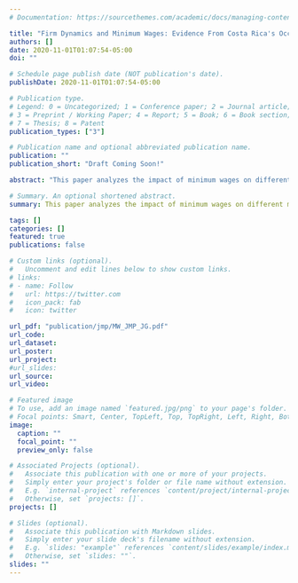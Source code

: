 ```yaml
---
# Documentation: https://sourcethemes.com/academic/docs/managing-content/

title: "Firm Dynamics and Minimum Wages: Evidence From Costa Rica's Occupation-Based System"
authors: []
date: 2020-11-01T01:07:54-05:00
doi: ""

# Schedule page publish date (NOT publication's date).
publishDate: 2020-11-01T01:07:54-05:00

# Publication type.
# Legend: 0 = Uncategorized; 1 = Conference paper; 2 = Journal article;
# 3 = Preprint / Working Paper; 4 = Report; 5 = Book; 6 = Book section;
# 7 = Thesis; 8 = Patent
publication_types: ["3"]

# Publication name and optional abbreviated publication name.
publication: ""
publication_short: "Draft Coming Soon!"

abstract: "This paper analyzes the impact of minimum wages on different margins of firm dynamics. I examine Costa Rica's high binding and occupation-specific minimum wage setting. I assemble rich administrative data covering the universe of workers and firms in 2006-2017 to construct firm-level exposure measures to the minimum wage policy. Then I estimate the impact of differential exposure to the minimum wage on firm outcomes at several year horizons. Minimum wages induce firms to increase their labor shares, but with a negative and longstanding impact on their profitability. The positive effect on the labor shares moderates as firms reduce their employment levels and expand their capital stocks. Minimum wages additionally lead to higher revenues and labor productivity improvements but increase firm exit. Finally, raising minimum wages lowers firm entry, with an estimated adverse effect on employment of 0.8 percent due to the missing entrants associated with the policy."

# Summary. An optional shortened abstract.
summary: This paper analyzes the impact of minimum wages on different margins of firm dynamics. I examine Costa Rica's high binding and occupation-specific minimum wage setting. I assemble rich administrative data covering the universe of workers and firms in 2006-2017 to construct firm-level exposure measures to the minimum wage policy. Then I estimate the impact of differential exposure to the minimum wage on firm outcomes at several year horizons. Minimum wages induce firms to increase their labor shares, but with a negative and longstanding impact on their profitability. The positive effect on the labor shares moderates as firms reduce their employment levels and expand their capital stocks. Minimum wages additionally lead to higher revenues and labor productivity improvements but increase firm exit. Finally, raising minimum wages lowers firm entry, with an estimated adverse effect on employment of 0.8 percent due to the missing entrants associated with the policy."

tags: []
categories: []
featured: true
publications: false

# Custom links (optional).
#   Uncomment and edit lines below to show custom links.
# links:
# - name: Follow
#   url: https://twitter.com
#   icon_pack: fab
#   icon: twitter

url_pdf: "publication/jmp/MW_JMP_JG.pdf"
url_code:
url_dataset:
url_poster:
url_project:
#url_slides:
url_source:
url_video:

# Featured image
# To use, add an image named `featured.jpg/png` to your page's folder.
# Focal points: Smart, Center, TopLeft, Top, TopRight, Left, Right, BottomLeft, Bottom, BottomRight.
image:
  caption: ""
  focal_point: ""
  preview_only: false

# Associated Projects (optional).
#   Associate this publication with one or more of your projects.
#   Simply enter your project's folder or file name without extension.
#   E.g. `internal-project` references `content/project/internal-project/index.md`.
#   Otherwise, set `projects: []`.
projects: []

# Slides (optional).
#   Associate this publication with Markdown slides.
#   Simply enter your slide deck's filename without extension.
#   E.g. `slides: "example"` references `content/slides/example/index.md`.
#   Otherwise, set `slides: ""`.
slides: ""
---
```

